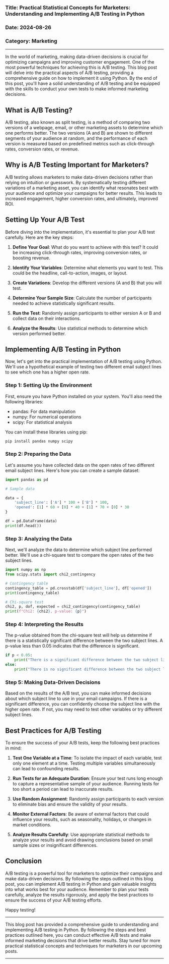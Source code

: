 ### Title: Practical Statistical Concepts for Marketers: Understanding and Implementing A/B Testing in Python
### Date: 2024-08-26
### Category: Marketing

---

In the world of marketing, making data-driven decisions is crucial for optimizing campaigns and improving customer engagement. One of the most powerful techniques for achieving this is A/B testing. This blog post will delve into the practical aspects of A/B testing, providing a comprehensive guide on how to implement it using Python. By the end of this post, you'll have a solid understanding of A/B testing and be equipped with the skills to conduct your own tests to make informed marketing decisions.

## What is A/B Testing?

A/B testing, also known as split testing, is a method of comparing two versions of a webpage, email, or other marketing assets to determine which one performs better. The two versions (A and B) are shown to different segments of your audience at random, and the performance of each version is measured based on predefined metrics such as click-through rates, conversion rates, or revenue.

## Why is A/B Testing Important for Marketers?

A/B testing allows marketers to make data-driven decisions rather than relying on intuition or guesswork. By systematically testing different variations of a marketing asset, you can identify what resonates best with your audience and optimize your campaigns for better results. This leads to increased engagement, higher conversion rates, and ultimately, improved ROI.

## Setting Up Your A/B Test

Before diving into the implementation, it's essential to plan your A/B test carefully. Here are the key steps:

1. **Define Your Goal**: What do you want to achieve with this test? It could be increasing click-through rates, improving conversion rates, or boosting revenue.

2. **Identify Your Variables**: Determine what elements you want to test. This could be the headline, call-to-action, images, or layout.

3. **Create Variations**: Develop the different versions (A and B) that you will test.

4. **Determine Your Sample Size**: Calculate the number of participants needed to achieve statistically significant results.

5. **Run the Test**: Randomly assign participants to either version A or B and collect data on their interactions.

6. **Analyze the Results**: Use statistical methods to determine which version performed better.

## Implementing A/B Testing in Python

Now, let's get into the practical implementation of A/B testing using Python. We'll use a hypothetical example of testing two different email subject lines to see which one has a higher open rate.

### Step 1: Setting Up the Environment

First, ensure you have Python installed on your system. You'll also need the following libraries:

- pandas: For data manipulation
- numpy: For numerical operations
- scipy: For statistical analysis

You can install these libraries using pip:

```bash
pip install pandas numpy scipy
```

### Step 2: Preparing the Data

Let's assume you have collected data on the open rates of two different email subject lines. Here's how you can create a sample dataset:

```python
import pandas as pd

# Sample data

data = {
    'subject_line': ['A'] * 100 + ['B'] * 100,
    'opened': [1] * 60 + [0] * 40 + [1] * 70 + [0] * 30
}

df = pd.DataFrame(data)
print(df.head())
```

### Step 3: Analyzing the Data

Next, we'll analyze the data to determine which subject line performed better. We'll use a chi-square test to compare the open rates of the two subject lines.

```python
import numpy as np
from scipy.stats import chi2_contingency

# Contingency table
contingency_table = pd.crosstab(df['subject_line'], df['opened'])
print(contingency_table)

# Chi-square test
chi2, p, dof, expected = chi2_contingency(contingency_table)
print(f"Chi2: {chi2}, p-value: {p}")
```

### Step 4: Interpreting the Results

The p-value obtained from the chi-square test will help us determine if there is a statistically significant difference between the two subject lines. A p-value less than 0.05 indicates that the difference is significant.

```python
if p < 0.05:
    print("There is a significant difference between the two subject lines.")
else:
    print("There is no significant difference between the two subject lines.")
```

### Step 5: Making Data-Driven Decisions

Based on the results of the A/B test, you can make informed decisions about which subject line to use in your email campaigns. If there is a significant difference, you can confidently choose the subject line with the higher open rate. If not, you may need to test other variables or try different subject lines.

## Best Practices for A/B Testing

To ensure the success of your A/B tests, keep the following best practices in mind:

1. **Test One Variable at a Time**: To isolate the impact of each variable, test only one element at a time. Testing multiple variables simultaneously can lead to confounding results.

2. **Run Tests for an Adequate Duration**: Ensure your test runs long enough to capture a representative sample of your audience. Running tests for too short a period can lead to inaccurate results.

3. **Use Random Assignment**: Randomly assign participants to each version to eliminate bias and ensure the validity of your results.

4. **Monitor External Factors**: Be aware of external factors that could influence your results, such as seasonality, holidays, or changes in market conditions.

5. **Analyze Results Carefully**: Use appropriate statistical methods to analyze your results and avoid drawing conclusions based on small sample sizes or insignificant differences.

## Conclusion

A/B testing is a powerful tool for marketers to optimize their campaigns and make data-driven decisions. By following the steps outlined in this blog post, you can implement A/B testing in Python and gain valuable insights into what works best for your audience. Remember to plan your tests carefully, analyze the results rigorously, and apply the best practices to ensure the success of your A/B testing efforts.

Happy testing!

---

This blog post has provided a comprehensive guide to understanding and implementing A/B testing in Python. By following the steps and best practices outlined here, you can conduct effective A/B tests and make informed marketing decisions that drive better results. Stay tuned for more practical statistical concepts and techniques for marketers in our upcoming posts.

---